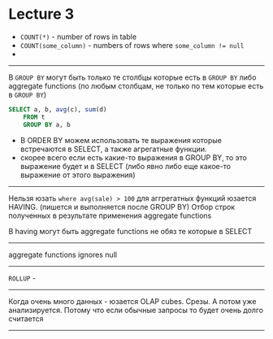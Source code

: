# Lecture 3 
- `COUNT(*)` - number of rows in table
- `COUNT(some_column)` - numbers of rows where `some_column != null`
- 


---

В `GROUP BY` могут быть только те столбцы которые есть в `GROUP BY` либо aggregate functions (по любым столбцам, не только по тем которые есть в `GROUP BY`)

```sql
SELECT a, b, avg(c), sum(d)
    FROM t
    GROUP BY a, b
```

- В ORDER BY можем использовать те выражения которые встречаются в SELECT, а также агрегатные функции.
- скорее всего если есть какие-то выражения в GROUP BY, то это выражение будет и в SELECT (либо явно либо еще какое-то выражение от этого выражения)

---

Нельзя юзать `where avg(sale) > 100` для аггрегатных функций юзается HAVING. (пишется и выполняется после GROUP BY) Отбор строк полученных в результате применения aggregate functions

В having могут быть aggregate functions не обяз те которые в SELECT

---

aggregate functions ignores null

---

`ROLLUP` - 


---

Когда очень много данных - юзается OLAP cubes. Срезы. А потом уже анализируется. Потому что если обычные запросы то будет очень долго считается

---
